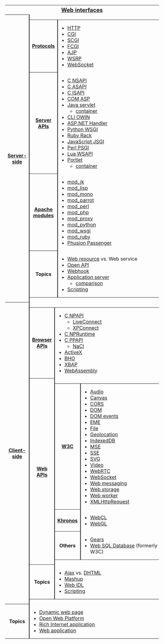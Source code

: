 
<table class="nowraplinks collapsible autocollapse navbox-inner" style="border-spacing:0;background:transparent;color:inherit">
<tr>
<th scope="col" class="navbox-title" colspan="2">
<div id="Web_interfaces" style="font-size:114%;margin:0 4em"><a href="/wiki/Web_API" title="Web API">Web interfaces</a></div>
</th>
</tr>
<tr>
<th scope="row" class="navbox-group" style="width:1%"><a href="/wiki/Server-side" title="Server-side">Server-side</a></th>
<td class="navbox-list navbox-odd hlist" style="text-align:left;border-left-width:2px;border-left-style:solid;width:100%;padding:0px">
<div style="padding:0em 0.25em"></div>
<table class="nowraplinks navbox-subgroup" style="border-spacing:0">
<tr>
<th scope="row" class="navbox-group" style="width:1%"><a href="/wiki/Communications_protocol" title="Communications protocol">Protocols</a></th>
<td class="navbox-list navbox-odd" style="text-align:left;border-left-width:2px;border-left-style:solid;width:100%;padding:0px">
<div style="padding:0em 0.25em">
<ul>
<li><a href="/wiki/Hypertext_Transfer_Protocol" title="Hypertext Transfer Protocol">HTTP</a></li>
<li><a href="/wiki/Common_Gateway_Interface" title="Common Gateway Interface">CGI</a></li>
<li><a href="/wiki/Simple_Common_Gateway_Interface" title="Simple Common Gateway Interface">SCGI</a></li>
<li><a href="/wiki/FastCGI" title="FastCGI">FCGI</a></li>
<li><a href="/wiki/Apache_JServ_Protocol" title="Apache JServ Protocol">AJP</a></li>
<li><a href="/wiki/Web_Services_for_Remote_Portlets" title="Web Services for Remote Portlets">WSRP</a></li>
<li><a href="/wiki/WebSocket" title="WebSocket">WebSocket</a></li>
</ul>
</div>
</td>
</tr>
<tr>
<th scope="row" class="navbox-group" style="width:1%"><a href="/wiki/Server_Application_Programming_Interface" title="Server Application Programming Interface">Server APIs</a></th>
<td class="navbox-list navbox-even" style="text-align:left;border-left-width:2px;border-left-style:solid;width:100%;padding:0px">
<div style="padding:0em 0.25em">
<ul>
<li><a href="/wiki/Netscape_Server_Application_Programming_Interface" title="Netscape Server Application Programming Interface">C NSAPI</a></li>
<li><a href="/wiki/Apache_HTTP_Server#Feature_overview" title="Apache HTTP Server">C ASAPI</a></li>
<li><a href="/wiki/Internet_Server_Application_Programming_Interface" title="Internet Server Application Programming Interface">C ISAPI</a></li>
<li><a href="/wiki/Active_Server_Pages" title="Active Server Pages">COM ASP</a></li>
<li><a href="/wiki/Java_servlet" title="Java servlet">Java servlet</a>
<ul>
<li><a href="/wiki/Web_container" title="Web container">container</a></li>
</ul>
</li>
<li><a href="/wiki/Open_Web_Interface_for_.NET" title="Open Web Interface for .NET">CLI OWIN</a></li>
<li><a href="/wiki/HTTP_handler" title="HTTP handler">ASP.NET Handler</a></li>
<li><a href="/wiki/Web_Server_Gateway_Interface" title="Web Server Gateway Interface">Python WSGI</a></li>
<li><a href="/wiki/Rack_(web_server_interface)" title="Rack (web server interface)">Ruby Rack</a></li>
<li><a href="/wiki/JSGI" title="JSGI">JavaScript JSGI</a></li>
<li><a href="/wiki/PSGI" title="PSGI">Perl PSGI</a></li>
<li><a href="/wiki/Kepler_(software)#Frameworks" title="Kepler (software)">Lua WSAPI</a></li>
<li><a href="/wiki/Portlet" title="Portlet">Portlet</a>
<ul>
<li><a href="/wiki/Portlet_container" title="Portlet container">container</a></li>
</ul>
</li>
</ul>
</div>
</td>
</tr>
<tr>
<th scope="row" class="navbox-group" style="width:1%"><a href="/wiki/Category:Apache_httpd_modules" title="Category:Apache httpd modules">Apache modules</a></th>
<td class="navbox-list navbox-odd" style="text-align:left;border-left-width:2px;border-left-style:solid;width:100%;padding:0px">
<div style="padding:0em 0.25em">
<ul>
<li><a href="/wiki/Mod_jk" title="Mod jk">mod_jk</a></li>
<li><a href="/wiki/Mod_lisp" title="Mod lisp">mod_lisp</a></li>
<li><a href="/wiki/Mod_mono" title="Mod mono">mod_mono</a></li>
<li><a href="/wiki/Mod_parrot" title="Mod parrot">mod_parrot</a></li>
<li><a href="/wiki/Mod_perl" title="Mod perl">mod_perl</a></li>
<li><a href="/wiki/PHP" title="PHP">mod_php</a></li>
<li><a href="/wiki/Mod_proxy" title="Mod proxy">mod_proxy</a></li>
<li><a href="/wiki/Mod_python" title="Mod python">mod_python</a></li>
<li><a href="/wiki/Mod_wsgi" title="Mod wsgi">mod_wsgi</a></li>
<li><a href="/wiki/Mod_ruby" title="Mod ruby">mod_ruby</a></li>
<li><a href="/wiki/Phusion_Passenger" title="Phusion Passenger">Phusion Passenger</a></li>
</ul>
</div>
</td>
</tr>
<tr>
<th scope="row" class="navbox-group" style="width:1%">Topics</th>
<td class="navbox-list navbox-even" style="text-align:left;border-left-width:2px;border-left-style:solid;width:100%;padding:0px">
<div style="padding:0em 0.25em">
<ul>
<li><a href="/wiki/Web_resource" title="Web resource">Web resource</a> vs. <a class="mw-selflink selflink">Web service</a></li>
<li><a href="/wiki/Open_API" title="Open API">Open API</a></li>
<li><a href="/wiki/Webhook" title="Webhook">Webhook</a></li>
<li><a href="/wiki/Application_server" title="Application server">Application server</a>
<ul>
<li><a href="/wiki/Comparison_of_application_servers" class="mw-redirect" title="Comparison of application servers">comparison</a></li>
</ul>
</li>
<li><a href="/wiki/Server-side_scripting" title="Server-side scripting">Scripting</a></li>
</ul>
</div>
</td>
</tr>
</table>
</td>
</tr>
<tr>
<th scope="row" class="navbox-group" style="width:1%"><a href="/wiki/Client-side" title="Client-side">Client-side</a></th>
<td class="navbox-list navbox-odd hlist" style="text-align:left;border-left-width:2px;border-left-style:solid;width:100%;padding:0px">
<div style="padding:0em 0.25em"></div>
<table class="nowraplinks navbox-subgroup" style="border-spacing:0">
<tr>
<th scope="row" class="navbox-group" style="width:1%"><a href="/wiki/Browser_extension" title="Browser extension">Browser APIs</a></th>
<td class="navbox-list navbox-odd" style="text-align:left;border-left-width:2px;border-left-style:solid;width:100%;padding:0px">
<div style="padding:0em 0.25em">
<ul>
<li><a href="/wiki/NPAPI" title="NPAPI">C NPAPI</a>
<ul>
<li><a href="/wiki/NPAPI#LiveConnect" title="NPAPI">LiveConnect</a></li>
<li><a href="/wiki/NPAPI#XPConnect" title="NPAPI">XPConnect</a></li>
</ul>
</li>
<li><a href="/wiki/NPAPI#NPRuntime" title="NPAPI">C NPRuntime</a></li>
<li><a href="/wiki/Google_Native_Client#Pepper" title="Google Native Client">C PPAPI</a>
<ul>
<li><a href="/wiki/Google_Native_Client" title="Google Native Client">NaCl</a></li>
</ul>
</li>
<li><a href="/wiki/ActiveX" title="ActiveX">ActiveX</a></li>
<li><a href="/wiki/Browser_Helper_Object" title="Browser Helper Object">BHO</a></li>
<li><a href="/wiki/XAML_Browser_Applications" title="XAML Browser Applications">XBAP</a></li>
<li><a href="/wiki/WebAssembly" title="WebAssembly">WebAssembly</a></li>
</ul>
</div>
</td>
</tr>
<tr>
<th scope="row" class="navbox-group" style="width:1%"><a href="/wiki/Web_API#Client-side" title="Web API">Web APIs</a></th>
<td class="navbox-list navbox-odd" style="text-align:left;border-left-width:2px;border-left-style:solid;width:100%;padding:0px">
<div style="padding:0em 0.25em"></div>
<table class="nowraplinks navbox-subgroup" style="border-spacing:0">
<tr>
<th scope="row" class="navbox-group" style="width:1%"><a href="/wiki/World_Wide_Web_Consortium" title="World Wide Web Consortium">W3C</a></th>
<td class="navbox-list navbox-even" style="text-align:left;border-left-width:2px;border-left-style:solid;width:100%;padding:0px">
<div style="padding:0em 0.25em">
<ul>
<li><a href="/wiki/HTML5_Audio" title="HTML5 Audio">Audio</a></li>
<li><a href="/wiki/Canvas_element" title="Canvas element">Canvas</a></li>
<li><a href="/wiki/Cross-origin_resource_sharing" title="Cross-origin resource sharing">CORS</a></li>
<li><a href="/wiki/Document_Object_Model" title="Document Object Model">DOM</a></li>
<li><a href="/wiki/DOM_events" title="DOM events">DOM events</a></li>
<li><a href="/wiki/Encrypted_Media_Extensions" title="Encrypted Media Extensions">EME</a></li>
<li><a href="/wiki/HTML5_File_API" title="HTML5 File API">File</a></li>
<li><a href="/wiki/W3C_Geolocation_API" title="W3C Geolocation API">Geolocation</a></li>
<li><a href="/wiki/Indexed_Database_API" title="Indexed Database API">IndexedDB</a></li>
<li><a href="/wiki/Media_Source_Extensions" title="Media Source Extensions">MSE</a></li>
<li><a href="/wiki/Server-sent_events" title="Server-sent events">SSE</a></li>
<li><a href="/wiki/Scalable_Vector_Graphics" title="Scalable Vector Graphics">SVG</a></li>
<li><a href="/wiki/HTML5_video" title="HTML5 video">Video</a></li>
<li><a href="/wiki/WebRTC" title="WebRTC">WebRTC</a></li>
<li><a href="/wiki/WebSocket" title="WebSocket">WebSocket</a></li>
<li><a href="/wiki/Web_Messaging" title="Web Messaging">Web messaging</a></li>
<li><a href="/wiki/Web_storage" title="Web storage">Web storage</a></li>
<li><a href="/wiki/Web_worker" title="Web worker">Web worker</a></li>
<li><a href="/wiki/XMLHttpRequest" title="XMLHttpRequest">XMLHttpRequest</a></li>
</ul>
</div>
</td>
</tr>
<tr>
<th scope="row" class="navbox-group" style="width:1%"><a href="/wiki/Khronos_Group" title="Khronos Group">Khronos</a></th>
<td class="navbox-list navbox-odd" style="text-align:left;border-left-width:2px;border-left-style:solid;width:100%;padding:0px">
<div style="padding:0em 0.25em">
<ul>
<li><a href="/wiki/WebCL" title="WebCL">WebCL</a></li>
<li><a href="/wiki/WebGL" title="WebGL">WebGL</a></li>
</ul>
</div>
</td>
</tr>
<tr>
<th scope="row" class="navbox-group" style="width:1%">Others</th>
<td class="navbox-list navbox-even" style="text-align:left;border-left-width:2px;border-left-style:solid;width:100%;padding:0px">
<div style="padding:0em 0.25em">
<ul>
<li><a href="/wiki/Gears_(software)" title="Gears (software)">Gears</a></li>
<li><a href="/wiki/Web_SQL_Database" title="Web SQL Database">Web SQL Database</a> (formerly W3C)</li>
</ul>
</div>
</td>
</tr>
</table>
</td>
</tr>
<tr>
<th scope="row" class="navbox-group" style="width:1%">Topics</th>
<td class="navbox-list navbox-odd" style="text-align:left;border-left-width:2px;border-left-style:solid;width:100%;padding:0px">
<div style="padding:0em 0.25em">
<ul>
<li><a href="/wiki/Ajax_(programming)" title="Ajax (programming)">Ajax</a> vs. <a href="/wiki/Dynamic_HTML" title="Dynamic HTML">DHTML</a></li>
<li><a href="/wiki/Mashup_(web_application_hybrid)" title="Mashup (web application hybrid)">Mashup</a></li>
<li><a href="/wiki/Web_IDL" title="Web IDL">Web IDL</a></li>
<li><a href="/wiki/Client-side_scripting" class="mw-redirect" title="Client-side scripting">Scripting</a></li>
</ul>
</div>
</td>
</tr>
</table>
</td>
</tr>
<tr>
<th scope="row" class="navbox-group" style="width:1%">Topics</th>
<td class="navbox-list navbox-even hlist" style="text-align:left;border-left-width:2px;border-left-style:solid;width:100%;padding:0px">
<div style="padding:0em 0.25em">
<ul>
<li><a href="/wiki/Dynamic_web_page" title="Dynamic web page">Dynamic web page</a></li>
<li><a href="/wiki/Open_Web_Platform" title="Open Web Platform">Open Web Platform</a></li>
<li><a href="/wiki/Rich_Internet_application" title="Rich Internet application">Rich Internet application</a></li>
<li><a href="/wiki/Web_application" title="Web application">Web application</a></li>
</ul>
</div>
</td>
</tr>
</table>


